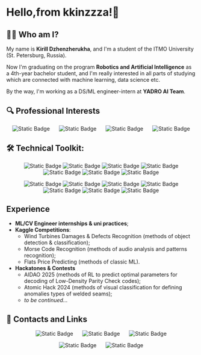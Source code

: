 # Hello,from kkinzzza!👋

## 👨‍💻 **Who am I?**

My name is **Kirill Dzhenzherukha**, and I'm a student of the ITMO University (St. Petersburg, Russia).

Now I'm graduating on the program **Robotics and Artificial Intelligence** as a 4th-year bachelor student, and I'm really interested in all parts of studying which are connected with machine learning, data science etc.

By the way, I'm working as a DS/ML engineer-intern at **YADRO AI Team**.

## 🔍 **Professional Interests**

<div align="center">
  
![Static Badge](https://img.shields.io/badge/Object%20Detection%20-%20%234A90E2?style=for-the-badge) $\quad$
![Static Badge](https://img.shields.io/badge/Anomaly%20Detection%20-%20%23D43F3F?style=for-the-badge) $\quad$
![Static Badge](https://img.shields.io/badge/Reinforcement%20Learning%20-%20%238A2BE2?style=for-the-badge) $\quad$
![Static Badge](https://img.shields.io/badge/Data%20Science%20&%20Analysis%20-%20%23002266?style=for-the-badge)

</div>

## 🛠 **Technical Toolkit:**

<div align="center">

![Static Badge](https://img.shields.io/badge/Python-3776AB?style=for-the-badge&logo=python&labelColor=white&link=https%3A%2F%2Fwww.python.org)
![Static Badge](https://img.shields.io/badge/PyTorch-EE4C2C?style=for-the-badge&logo=pytorch&labelColor=white&link=https%3A%2F%2Fpytorch.org)
![Static Badge](https://img.shields.io/badge/sklearn-%23F7931E?style=for-the-badge&logo=scikit-learn&labelColor=white&link=https%3A%2F%2Fscikit-learn.org%2Fstable%2Findex.html)
![Static Badge](https://img.shields.io/badge/opencv-%235C3EE8?style=for-the-badge&logo=opencv&logoColor=5c3ee8&labelColor=white&link=https%3A%2F%2Fopencv.org%2F)
![Static Badge](https://img.shields.io/badge/yolo-%23111F68?style=for-the-badge&logo=yolo&logoColor=111f68&labelColor=white&link=https%3A%2F%2Fdocs.ultralytics.com)
![Static Badge](https://img.shields.io/badge/optuna-%23002C76?style=for-the-badge&logo=optuna&logoColor=%23002C76&labelColor=white&link=https%3A%2F%2Foptuna.org%2F)
![Static Badge](https://img.shields.io/badge/conda-%2344A833?style=for-the-badge&logo=anaconda&logoColor=%2344A833&labelColor=white)

![Static Badge](https://img.shields.io/badge/Statistics-060330?style=for-the-badge&logo=sagemath&logoColor=060330&labelColor=white)
![Static Badge](https://img.shields.io/badge/numpy-%23013243?style=for-the-badge&logo=numpy&logoColor=%23013243&labelColor=white&link=https%3A%2F%2Fnumpy.org%2F)
![Static Badge](https://img.shields.io/badge/scipy-%238CAAE6?style=for-the-badge&logo=scipy&logoColor=%238CAAE6&labelColor=white&link=https%3A%2F%2Fscipy.org%2F)
![Static Badge](https://img.shields.io/badge/plotly-%237A76FF?style=for-the-badge&logo=plotly&logoColor=%237A76FF&labelColor=white&link=https%3A%2F%2Fplotly.com%2Fpython%2F)
![Static Badge](https://img.shields.io/badge/Jupyter-%23F37626?style=for-the-badge&logo=jupyter&logoColor=%23F37626&labelColor=white)
![Static Badge](https://img.shields.io/badge/google%20colab-%23F9AB00?style=for-the-badge&logo=googlecolab&logoColor=%23F9AB00&labelColor=white)
![Static Badge](https://img.shields.io/badge/Git-%23F05032?style=for-the-badge&logo=git&logoColor=%23F05032&labelColor=white)

</div>

## Experience

- **ML/CV Engineer internships & uni practices**;
- **Kaggle Competitions**:
    - Wind Turbines Damages & Defects Recognition (methods of object detection & classification);
    - Morse Code Recognition (methods of audio analysis and patterns recognition);
    - Flats Price Predicting (methods of classic ML).
- **Hackatones & Contests**
    - AIDAO 2025 (methods of RL to predict optimal parameters for decoding of Low-Density Parity Check codes);
    - Atomic Hack 2024 (methods of visual classification for defining anomalies types of welded seams);
    - *to be continued...*

## 🔗 **Contacts and Links**

<div align="center">

![Static Badge](https://img.shields.io/badge/Telegram-%2326A5E4?style=for-the-badge&logo=telegram&logoColor=%2326A5E4&labelColor=white&link=https%3A%2F%2Ft.me%2Fdjinja) $\quad$
![Static Badge](https://img.shields.io/badge/vk-%230077FF?style=for-the-badge&logo=vk&logoColor=%230077FF&labelColor=white&link=https%3A%2F%2Fvk.com%2Fdjinja) $\quad$
![Static Badge](https://img.shields.io/badge/email-%23004788?style=for-the-badge&logo=mail.ru&logoColor=%23004788&labelColor=white&link=mailto%3Adjinja%40vk.com)

![Static Badge](https://img.shields.io/badge/github-%23181717?style=for-the-badge&logo=github&logoColor=%23181717&labelColor=white&link=https%3A%2F%2Fgithub.com%2Fkkinzzza) $\quad$
![Static Badge](https://img.shields.io/badge/kaggle-%2320BEFF?style=for-the-badge&logo=kaggle&logoColor=%2320BEFF&labelColor=white&link=https%3A%2F%2Fwww.kaggle.com%2Fkkinza)


</div>



